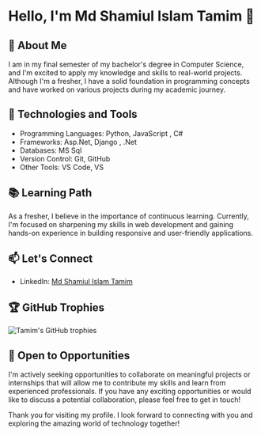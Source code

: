# Hello, I'm Md Shamiul Islam Tamim 👋

## 🌱 About Me

I am in my final semester of my bachelor's degree in Computer Science, and I'm excited to apply my knowledge and skills to real-world projects. Although I'm a fresher, I have a solid foundation in programming concepts and have worked on various projects during my academic journey.

## 🔭 Technologies and Tools


- Programming Languages: Python, JavaScript , C#
- Frameworks: Asp.Net, Django , .Net
- Databases: MS Sql
- Version Control: Git, GitHub
- Other Tools: VS Code, VS

## 📚 Learning Path

As a fresher, I believe in the importance of continuous learning. Currently, I'm focused on sharpening my skills in web development and gaining hands-on experience in building responsive and user-friendly applications.

## 📫 Let's Connect

- LinkedIn: [Md Shamiul Islam Tamim]([https://www.linkedin.com/in/itsonlytamimmm](https://www.linkedin.com/in/itsonlytamimm/))

<!--## ✨ GitHub Stats


![Tamim's GitHub stats](https://github-readme-stats.vercel.app/api?username=itsonlytamim&show_icons=true&theme=radical&custom_title=GitHub%20Stats%20-%20Year%20by%20Year)

 ![Tamim's GitHub stats](https://github-readme-stats.vercel.app/api?username=itsonlytamim&show_icons=true&theme=radical&custom_title=GitHub%20Stats)

![- Year by Year](https://github-readme-stats.vercel.app/api?username=itsonlytamim&show_icons=true&theme=radical&custom_title=GitHub%20Stats%20-%20Year%20by%20Year&include_all_commits=true&count_private=true&hide=stars,issues)
-->


## 🏆 GitHub Trophies


![Tamim's GitHub trophies](https://github-profile-trophy.vercel.app/?username=itsonlytamim)


## 💼 Open to Opportunities

I'm actively seeking opportunities to collaborate on meaningful projects or internships that will allow me to contribute my skills and learn from experienced professionals. If you have any exciting opportunities or would like to discuss a potential collaboration, please feel free to get in touch!

Thank you for visiting my profile. I look forward to connecting with you and exploring the amazing world of technology together!




